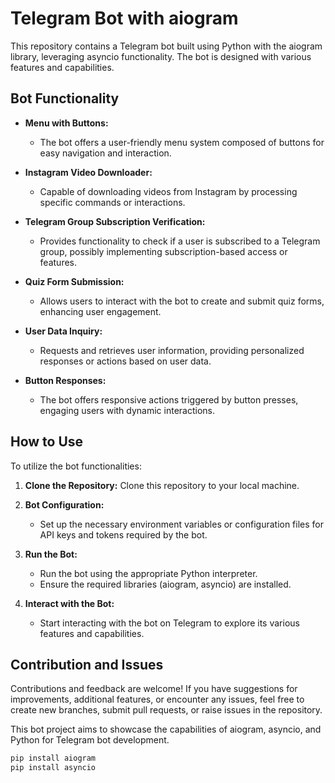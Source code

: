 # Telegram Bot with aiogram

This repository contains a Telegram bot built using Python with the aiogram library, leveraging asyncio functionality. The bot is designed with various features and capabilities.

## Bot Functionality

- **Menu with Buttons:**
  - The bot offers a user-friendly menu system composed of buttons for easy navigation and interaction.

- **Instagram Video Downloader:**
  - Capable of downloading videos from Instagram by processing specific commands or interactions.

- **Telegram Group Subscription Verification:**
  - Provides functionality to check if a user is subscribed to a Telegram group, possibly implementing subscription-based access or features.

- **Quiz Form Submission:**
  - Allows users to interact with the bot to create and submit quiz forms, enhancing user engagement.

- **User Data Inquiry:**
  - Requests and retrieves user information, providing personalized responses or actions based on user data.

- **Button Responses:**
  - The bot offers responsive actions triggered by button presses, engaging users with dynamic interactions.

## How to Use

To utilize the bot functionalities:

1. **Clone the Repository:**
   Clone this repository to your local machine.

2. **Bot Configuration:**
   - Set up the necessary environment variables or configuration files for API keys and tokens required by the bot.

3. **Run the Bot:**
   - Run the bot using the appropriate Python interpreter.
   - Ensure the required libraries (aiogram, asyncio) are installed.

4. **Interact with the Bot:**
   - Start interacting with the bot on Telegram to explore its various features and capabilities.

## Contribution and Issues

Contributions and feedback are welcome! If you have suggestions for improvements, additional features, or encounter any issues, feel free to create new branches, submit pull requests, or raise issues in the repository.

This bot project aims to showcase the capabilities of aiogram, asyncio, and Python for Telegram bot development.

```bash
pip install aiogram
pip install asyncio
